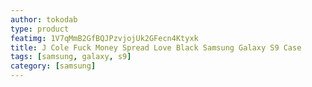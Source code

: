 ```yaml
---
author: tokodab
type: product
featimg: 1V7qMmB2GfBQJPzvjojUk2GFecn4Ktyxk
title: J Cole Fuck Money Spread Love Black Samsung Galaxy S9 Case
tags: [samsung, galaxy, s9]
category: [samsung]
---
```

